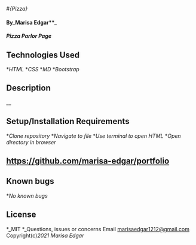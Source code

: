#_{Pizza}_
#### By_Marisa Edgar**_
#### _Pizza Parlor Page_
## Technologies Used
*_HTML_
*_CSS_
*_MD_
*_Bootstrap_
## Description
__
## Setup/Installation Requirements
*_Clone repository_
*_Navigate to file_
*_Use terminal to open HTML_
*_Open directory in browser_
## https://github.com/marisa-edgar/portfolio
## Known bugs
*_No known bugs_
## License
*_MIT
*_Questions, issues or concerns Email marisaedgar1212@gmail.com
Copyright(c)_2021_ _Marisa Edgar_